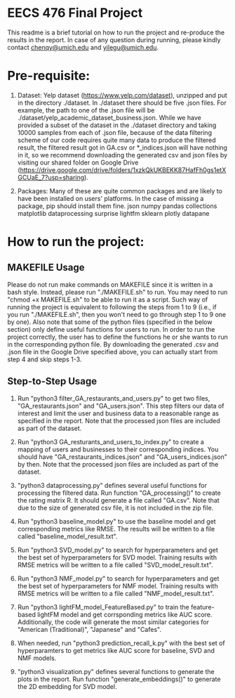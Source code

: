 # EECS 476 Final Project
This readme is a brief tutorial on how to run the project and re-produce the results in the report. In case of any question during running, please kindly contact chenqy@umich.edu and yilegu@umich.edu.

# Pre-requisite:
1. Dataset: Yelp dataset (https://www.yelp.com/dataset), unzipped and put in the directory ./dataset. In ./dataset there should be five .json files. For example, the path to one of the .json file will be ./dataset/yelp_academic_dataset_business.json. While we have provided a subset of the dataset in the ./dataset directory and taking 10000 samples from each of .json file, because of the data filtering scheme of our code requires quite many data to produce the filtered result, the filtered result got in GA.csv or *_indices.json will have nothing in it, so we recommend downloading the generated csv and json files by visiting our shared folder on Google Drive (https://drive.google.com/drive/folders/1xzkQkUKBEKK87HafFh0gs1etXGCUaE_7?usp=sharing).

2. Packages: Many of these are quite common packages and are likely to have been installed on users' platforms. In the case of missing a package, pip should install them fine.
	json
	numpy
	pandas
	collections
	matplotlib
	dataprocessing
	surprise
	lightfm
	sklearn
	plotly
	datapane

# How to run the project:
## MAKEFILE Usage
Please do not run make commands on MAKEFILE since it is written in a bash style. Instead, please run "./MAKEFILE.sh" to run. You may need to run "chmod +x MAKEFILE.sh" to be able to run it as a script. Such way of running the project is equivalent to following the steps from 1 to 9 (i.e., if you run "./MAKEFILE.sh", then you won't need to go through step 1 to 9 one by one). Also note that some of the python files (specified in the below section) only define useful functions for users to run. In order to run the project correctly, the user has to define the functions he or she wants to run in the corresponding python file. By downloading the generated .csv and .json file in the Google Drive specified above, you can actually start from step 4 and skip steps 1-3.

## Step-to-Step Usage
1. Run "python3 filter_GA_restaurants_and_users.py" to get two files, "GA_restaurants.json" and "GA_users.json". This step filters our data of interest and limit the user and business data to a reasonable range as specified in the report. Note that the processed json files are included as part of the dataset.

2. Run "python3 GA_resturants_and_users_to_index.py" to create a mapping of users and businesses to their corresponding indices. You should have "GA_restaurants_indices.json" and "GA_users_indices.json" by then. Note that the processed json files are included as part of the dataset.

3. "python3 dataprocessing.py" defines several useful functions for processing the filtered data. Run function "GA_processing()" to create the rating matrix R. It should generate a file called "GA.csv". Note that due to the size of generated csv file, it is not included in the zip file.

4. Run "python3 baseline_model.py" to use the baseline model and get corresponding metrics like RMSE. The results will be written to a file called "baseline_model_result.txt". 

5. Run "python3 SVD_model.py" to search for hyperparameters and get the best set of hyperparameters for SVD model. Training results with RMSE metrics will be written to a file called "SVD_model_result.txt".

6. Run "python3 NMF_model.py" to search for hyperparameters and get the best set of hyperparameters for NMF model. Training results with RMSE metrics will be written to a file called "NMF_model_result.txt".

7. Run "python3 lightFM_model_FeatureBased.py" to train the feature-based lightFM model and get corrsponding metrics like AUC score. Additionally, the code will generate the most similar categories for "American (Traditional)", "Japanese" and "Cafes".

8. When needed, run "python3 prediction_recall_k.py" with the best set of hyperparamters to get metrics like AUC score for baseline, SVD and NMF models.

9. "python3 visualization.py" defines several functions to generate the plots in the report. Run function "generate_embeddings()" to generate the 2D embedding for SVD model.

